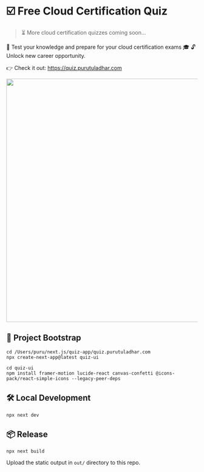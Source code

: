 # ☑️ Free Cloud Certification Quiz

> ⏳ More cloud certification quizzes coming soon...


🧠 Test your knowledge and prepare for your cloud certification exams 🎓
🔓 Unlock new career opportunity.

👉 Check it out: https://quiz.purutuladhar.com

<img src='https://github.com/user-attachments/assets/32b8ca1f-4d29-487b-b449-1fe7d01b4000' width=640 />

## 🚀 Project Bootstrap

```
cd /Users/puru/next.js/quiz-app/quiz.purutuladhar.com
npx create-next-app@latest quiz-ui

cd quiz-ui
npm install framer-motion lucide-react canvas-confetti @icons-pack/react-simple-icons --legacy-peer-deps
```

## 🛠️ Local Development

```
npx next dev
```

## 📦 Release

```
npx next build
```

Upload the static output in `out/` directory to this repo.
